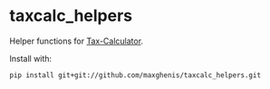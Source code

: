 # taxcalc_helpers
Helper functions for [Tax-Calculator](https://github.com/PSLmodels/Tax-Calculator).

Install with:

    pip install git+git://github.com/maxghenis/taxcalc_helpers.git
